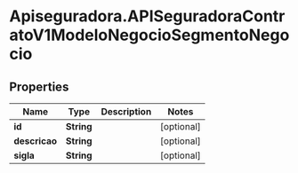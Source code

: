# Apiseguradora.APISeguradoraContratoV1ModeloNegocioSegmentoNegocio

## Properties
Name | Type | Description | Notes
------------ | ------------- | ------------- | -------------
**id** | **String** |  | [optional] 
**descricao** | **String** |  | [optional] 
**sigla** | **String** |  | [optional] 


